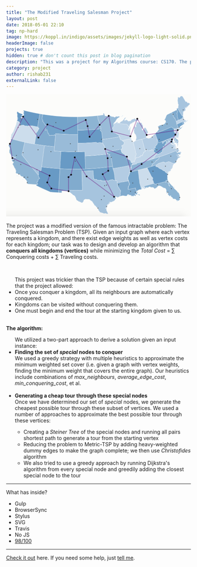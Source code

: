 ```yaml
---
title: "The Modified Traveling Salesman Project"
layout: post
date: 2018-05-01 22:10
tag: np-hard
image: https://koppl.in/indigo/assets/images/jekyll-logo-light-solid.png
headerImage: false
projects: true
hidden: true # don't count this post in blog pagination
description: "This was a project for my Algorithms course: CS170. The project specification can be found <a href="../assets/cs170-spec.pdf">here</a>."
category: project
author: rishab231
externalLink: false
---
```


![The Modified Traveling Salesman Problem](../assets/images/map.png)

The project was a modified version of the famous intractable problem: The Traveling Salesman Problem (TSP). Given an input graph where each vertex represents a kingdom, and there exist edge weights as well as vertex costs for each kingdom; our task was to design and develop an algorithm that <b>conquers all kingdoms (vertices)</b> while minimizing the <i>Total Cost</i> = ∑ Conquering costs + ∑ Traveling costs.

<br>
<ul>This project was trickier than the TSP because of certain special rules that the project allowed:
	<li>Once you conquer a kingdom, all its neighbours are automatically conquered.</li>
	<li>Kingdoms can be visited without conquering them.</li>
	<li>One must begin and end the tour at the starting kingdom given to us.</li>
</ul>
<br>
<strong>The algorithm:</strong>
<ul>We utilized a two-part approach to derive a solution given an input instance:
	<li><b>Finding the set of <i>special</i> nodes to conquer</b></li>
	We used a greedy strategy with multiple heuristics to approximate the minimum weighted set cover (i.e. given a graph with vertex weights, finding the minimum weight that covers the entire graph). Our heuristics include combinations of <i>max_neighbours</i>, <i>average_edge_cost</i>, <i>min_conquering_cost</i>, et al.
	<br><br>
	<li><b>Generating a cheap tour through these special nodes</b></li>
	Once we have determined our set of <i>special</i> nodes, we generate the cheapest possible tour through these subset of vertices. We used a number of approaches to approximate the best possible tour through these vertices:
	<ul>
		<li>Creating a <i>Steiner Tree</i> of the special nodes and running all pairs shortest path to generate a tour from the starting vertex</li>
		<li>Reducing the problem to Metric-TSP by adding heavy-weighted dummy edges to make the graph complete; we then use <i>Christofides</i> algorithm</li>
		<li>We also tried to use a greedy approach by running Dijkstra's algorithm from every special node and greedily adding the closest special node to the tour</li>
	</ul>
</ul>

---

What has inside?

- Gulp
- BrowserSync
- Stylus
- SVG
- Travis
- No JS
- [98/100](https://developers.google.com/speed/pagespeed/insights/?url=http%3A%2F%2Fsergiokopplin.github.io%2Findigo%2F)

---

[Check it out](http://sergiokopplin.github.io/indigo/) here.
If you need some help, just [tell me](http://github.com/sergiokopplin/indigo/issues).
